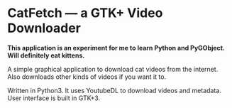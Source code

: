 # CatFetch — a GTK+ Video Downloader

**This application is an experiment for me to learn Python and PyGObject. Will definitely eat kittens.**

A simple graphical application to download cat videos from the internet. Also downloads other kinds of videos if you want it to.

Written in Python3. It uses YoutubeDL to download videos and metadata. User interface is built in GTK+3.

